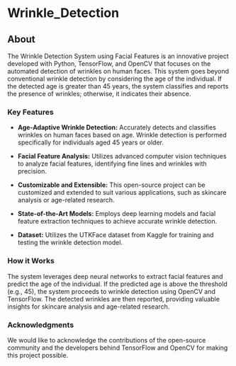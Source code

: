 # Wrinkle_Detection

## About

The Wrinkle Detection System using Facial Features is an innovative project developed with Python, TensorFlow, and OpenCV that focuses on the automated detection of wrinkles on human faces. This system goes beyond conventional wrinkle detection by considering the age of the individual. If the detected age is greater than 45 years, the system classifies and reports the presence of wrinkles; otherwise, it indicates their absence.

### Key Features

- **Age-Adaptive Wrinkle Detection:** Accurately detects and classifies wrinkles on human faces based on age. Wrinkle detection is performed specifically for individuals aged 45 years or older.

- **Facial Feature Analysis:** Utilizes advanced computer vision techniques to analyze facial features, identifying fine lines and wrinkles with precision.

- **Customizable and Extensible:** This open-source project can be customized and extended to suit various applications, such as skincare analysis or age-related research.

- **State-of-the-Art Models:** Employs deep learning models and facial feature extraction techniques to achieve accurate wrinkle detection.

- **Dataset:** Utilizes the UTKFace dataset from Kaggle for training and testing the wrinkle detection model.

### How it Works

The system leverages deep neural networks to extract facial features and predict the age of the individual. If the predicted age is above the threshold (e.g., 45), the system proceeds to wrinkle detection using OpenCV and TensorFlow. The detected wrinkles are then reported, providing valuable insights for skincare analysis and age-related research.

### Acknowledgments

We would like to acknowledge the contributions of the open-source community and the developers behind TensorFlow and OpenCV for making this project possible.

